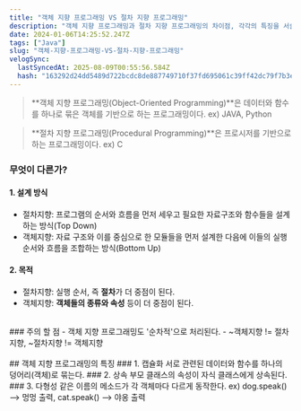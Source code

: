 ```yaml
---
title: "객체 지향 프로그래밍 VS 절차 지향 프로그래밍"
description: "객체 지향 프로그래밍과 절차 지향 프로그래밍의 차이점, 각각의 특징을 서술하였다."
date: 2024-01-06T14:25:52.247Z
tags: ["Java"]
slug: "객체-지향-프로그래밍-VS-절차-지향-프로그래밍"
velogSync:
  lastSyncedAt: 2025-08-09T00:55:56.584Z
  hash: "163292d24dd5489d722bcdc8de887749710f37fd695061c39ff42dc79f7b3ea0"
---
```


> **객체 지향 프로그래밍(Object-Oriented Programming)**은 데이터와 함수를 하나로 묶은 객체를 기반으로 하는 프로그래밍이다. ex) JAVA, Python

> **절차 지향 프로그래밍(Procedural Programming)**은 프로시저를 기반으로 하는 프로그래밍이다. ex) C


### 무엇이 다른가?
#### 1. 설계 방식
- 절차지향: 프로그램의 순서와 흐름을 먼저 세우고 필요한 자료구조와 함수들을 설계하는 방식(Top Down)
- 객체지향: 자료 구조와 이를 중심으로 한 모듈들을 먼저 설계한 다음에 이들의 실행 순서와 흐름을 조합하는 방식(Bottom Up)

#### 2. 목적
- 절차지향: 실행 순서, 즉 **절차**가 더 중점이 된다.
- 객체지향: **객체들의 종류와 속성** 등이 더 중점이 된다.
<br>
### 주의 할 점
- 객체 지향 프로그래밍도 '순차적'으로 처리된다.  
- ~객체지향 != 절차지향, ~절차지향 != 객체지향
<br>
<br>
## 객체 지향 프로그래밍의 특징
### 1. 캡슐화
서로 관련된 데이터와 함수를 하나의 덩어리(객체)로 묶는다.
### 2. 상속
부모 클래스의 속성이 자식 클래스에게 상속된다.
### 3. 다형성
같은 이름의 메소드가 각 객체마다 다르게 동작한다.
ex) dog.speak() --> 멍멍 출력, cat.speak() --> 야옹 출력